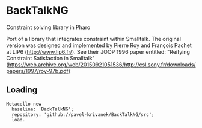 # BackTalkNG
Constraint solving library in Pharo

Port of a library that integrates constraint within Smalltalk. The original version was designed and implemented by Pierre Roy and François Pachet at LIP6 (http://www.lip6.fr/). See their JOOP 1996 paper entitled: "Reifying Constraint Satisfaction in Smalltalk" (https://web.archive.org/web/20150921051536/http://csl.sony.fr/downloads/papers/1997/roy-97b.pdf)

## Loading

```smalltalk
Metacello new
  baseline: 'BackTalkNG';
  repository: 'github://pavel-krivanek/BackTalkNG/src';
  load.
```
